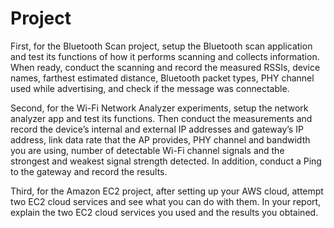 # Project

First, for the Bluetooth Scan project, setup the Bluetooth scan application and test its functions of how it performs scanning and collects information. When ready, conduct the scanning and record the measured RSSIs, device names, farthest estimated distance, Bluetooth packet types, PHY channel used while advertising, and check if the message was connectable.

Second, for the Wi-Fi Network Analyzer experiments, setup the network analyzer app and test its functions. Then conduct the measurements and record the device’s internal and external IP addresses and gateway’s IP address, link data rate that the AP provides, PHY channel and bandwidth you are using, number of detectable Wi-Fi channel signals and the strongest and weakest signal strength detected. In addition, conduct a Ping to the gateway and record the results.

Third, for the Amazon EC2 project, after setting up your AWS cloud, attempt two EC2 cloud services and see what you can do with them. In your report, explain the two EC2 cloud services you used and the results you obtained.
